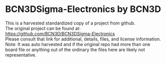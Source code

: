 
# BCN3DSigma-Electronics by BCN3D  
This is a harvested standardized copy of a project from github.  
The original project can be found at:  
https://github.com/BCN3D/BCN3DSigma-Electronics  
Please consult that link for additional, details, files, and license information.  
Note: It was auto harvested and if the original repo had more than one board file or anything out of the ordinary the files here are likely not representative.  
    